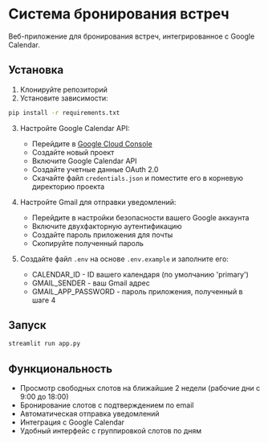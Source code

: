 # Система бронирования встреч

Веб-приложение для бронирования встреч, интегрированное с Google Calendar.

## Установка

1. Клонируйте репозиторий
2. Установите зависимости:
```bash
pip install -r requirements.txt
```

3. Настройте Google Calendar API:
   - Перейдите в [Google Cloud Console](https://console.cloud.google.com/)
   - Создайте новый проект
   - Включите Google Calendar API
   - Создайте учетные данные OAuth 2.0
   - Скачайте файл `credentials.json` и поместите его в корневую директорию проекта

4. Настройте Gmail для отправки уведомлений:
   - Перейдите в настройки безопасности вашего Google аккаунта
   - Включите двухфакторную аутентификацию
   - Создайте пароль приложения для почты
   - Скопируйте полученный пароль

5. Создайте файл `.env` на основе `.env.example` и заполните его:
   - CALENDAR_ID - ID вашего календаря (по умолчанию 'primary')
   - GMAIL_SENDER - ваш Gmail адрес
   - GMAIL_APP_PASSWORD - пароль приложения, полученный в шаге 4

## Запуск

```bash
streamlit run app.py
```

## Функциональность

- Просмотр свободных слотов на ближайшие 2 недели (рабочие дни с 9:00 до 18:00)
- Бронирование слотов с подтверждением по email
- Автоматическая отправка уведомлений
- Интеграция с Google Calendar
- Удобный интерфейс с группировкой слотов по дням 